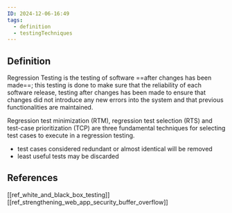 ```yaml
---
ID: 2024-12-06-16:49
tags:
  - definition
  - testingTechniques
---
```

## Definition

Regression Testing is the testing of software ==after changes has been made==; this testing is done to make sure that the reliability of each software release, testing after changes has been made to ensure that changes did not introduce any new errors into the system and that previous functionalities are maintained.

Regression test minimization (RTM), regression test selection (RTS) and test-case prioritization (TCP) are three fundamental techniques for selecting test cases to execute in a regression testing.
- test cases considered redundant or almost identical will be removed
- least useful tests may be discarded


## References
[[ref_white_and_black_box_testing]]
[[ref_strengthening_web_app_security_buffer_overflow]]
